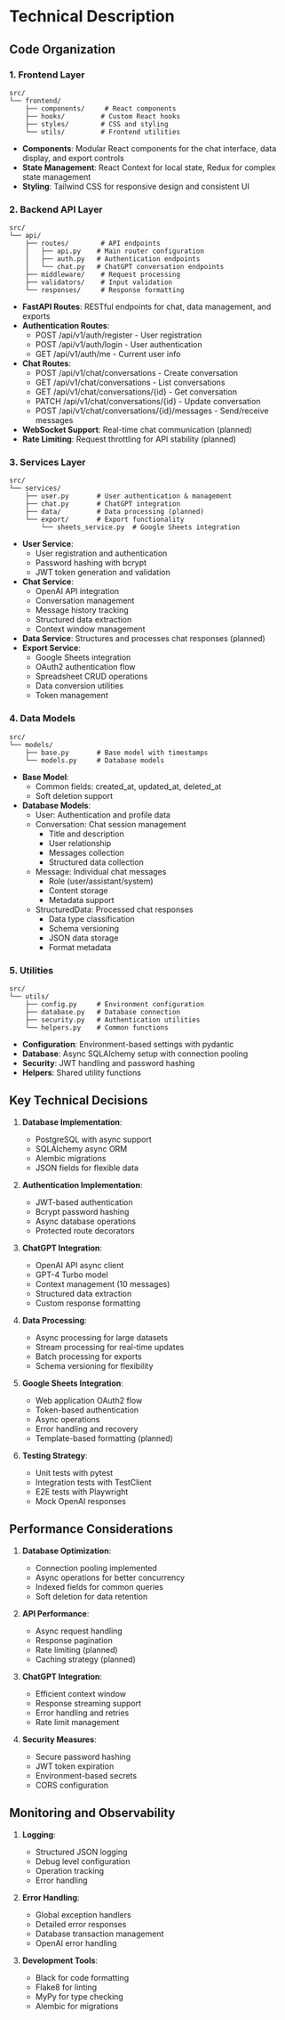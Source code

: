 # Technical Description

## Code Organization

### 1. Frontend Layer
```
src/
└── frontend/
    ├── components/     # React components
    ├── hooks/         # Custom React hooks
    ├── styles/        # CSS and styling
    └── utils/         # Frontend utilities
```

- **Components**: Modular React components for the chat interface, data display, and export controls
- **State Management**: React Context for local state, Redux for complex state management
- **Styling**: Tailwind CSS for responsive design and consistent UI

### 2. Backend API Layer
```
src/
└── api/
    ├── routes/        # API endpoints
    │   ├── api.py    # Main router configuration
    │   ├── auth.py   # Authentication endpoints
    │   └── chat.py   # ChatGPT conversation endpoints
    ├── middleware/    # Request processing
    ├── validators/    # Input validation
    └── responses/     # Response formatting
```

- **FastAPI Routes**: RESTful endpoints for chat, data management, and exports
- **Authentication Routes**:
  - POST /api/v1/auth/register - User registration
  - POST /api/v1/auth/login - User authentication
  - GET /api/v1/auth/me - Current user info
- **Chat Routes**:
  - POST /api/v1/chat/conversations - Create conversation
  - GET /api/v1/chat/conversations - List conversations
  - GET /api/v1/chat/conversations/{id} - Get conversation
  - PATCH /api/v1/chat/conversations/{id} - Update conversation
  - POST /api/v1/chat/conversations/{id}/messages - Send/receive messages
- **WebSocket Support**: Real-time chat communication (planned)
- **Rate Limiting**: Request throttling for API stability (planned)

### 3. Services Layer
```
src/
└── services/
    ├── user.py       # User authentication & management
    ├── chat.py       # ChatGPT integration
    ├── data/         # Data processing (planned)
    └── export/       # Export functionality
        └── sheets_service.py  # Google Sheets integration
```

- **User Service**: 
  - User registration and authentication
  - Password hashing with bcrypt
  - JWT token generation and validation
- **Chat Service**:
  - OpenAI API integration
  - Conversation management
  - Message history tracking
  - Structured data extraction
  - Context window management
- **Data Service**: Structures and processes chat responses (planned)
- **Export Service**: 
  - Google Sheets integration
  - OAuth2 authentication flow
  - Spreadsheet CRUD operations
  - Data conversion utilities
  - Token management

### 4. Data Models
```
src/
└── models/
    ├── base.py       # Base model with timestamps
    └── models.py     # Database models
```

- **Base Model**: 
  - Common fields: created_at, updated_at, deleted_at
  - Soft deletion support
- **Database Models**:
  - User: Authentication and profile data
  - Conversation: Chat session management
    - Title and description
    - User relationship
    - Messages collection
    - Structured data collection
  - Message: Individual chat messages
    - Role (user/assistant/system)
    - Content storage
    - Metadata support
  - StructuredData: Processed chat responses
    - Data type classification
    - Schema versioning
    - JSON data storage
    - Format metadata

### 5. Utilities
```
src/
└── utils/
    ├── config.py     # Environment configuration
    ├── database.py   # Database connection
    ├── security.py   # Authentication utilities
    └── helpers.py    # Common functions
```

- **Configuration**: Environment-based settings with pydantic
- **Database**: Async SQLAlchemy setup with connection pooling
- **Security**: JWT handling and password hashing
- **Helpers**: Shared utility functions

## Key Technical Decisions

1. **Database Implementation**:
   - PostgreSQL with async support
   - SQLAlchemy async ORM
   - Alembic migrations
   - JSON fields for flexible data

2. **Authentication Implementation**:
   - JWT-based authentication
   - Bcrypt password hashing
   - Async database operations
   - Protected route decorators

3. **ChatGPT Integration**:
   - OpenAI API async client
   - GPT-4 Turbo model
   - Context management (10 messages)
   - Structured data extraction
   - Custom response formatting

4. **Data Processing**:
   - Async processing for large datasets
   - Stream processing for real-time updates
   - Batch processing for exports
   - Schema versioning for flexibility

5. **Google Sheets Integration**:
   - Web application OAuth2 flow
   - Token-based authentication
   - Async operations
   - Error handling and recovery
   - Template-based formatting (planned)

6. **Testing Strategy**:
   - Unit tests with pytest
   - Integration tests with TestClient
   - E2E tests with Playwright
   - Mock OpenAI responses

## Performance Considerations

1. **Database Optimization**:
   - Connection pooling implemented
   - Async operations for better concurrency
   - Indexed fields for common queries
   - Soft deletion for data retention

2. **API Performance**:
   - Async request handling
   - Response pagination
   - Rate limiting (planned)
   - Caching strategy (planned)

3. **ChatGPT Integration**:
   - Efficient context window
   - Response streaming support
   - Error handling and retries
   - Rate limit management

4. **Security Measures**:
   - Secure password hashing
   - JWT token expiration
   - Environment-based secrets
   - CORS configuration

## Monitoring and Observability

1. **Logging**:
   - Structured JSON logging
   - Debug level configuration
   - Operation tracking
   - Error handling

2. **Error Handling**:
   - Global exception handlers
   - Detailed error responses
   - Database transaction management
   - OpenAI error handling

3. **Development Tools**:
   - Black for code formatting
   - Flake8 for linting
   - MyPy for type checking
   - Alembic for migrations 